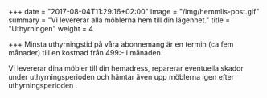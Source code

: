 +++
date = "2017-08-04T11:29:16+02:00"
image = "/img/hemmlis-post.gif"
summary = "Vi levererar alla möblerna hem till din lägenhet."
title = "Uthyrningen"
weight = 4

+++
Minsta uthyrningstid på våra abonnemang är en termin (ca fem månader) till en kostnad från 499:- i månaden.

Vi levererar dina möbler till din hemadress, reparerar eventuella skador under uthyrningsperioden och hämtar även upp möblerna igen efter uthyrningsperioden .